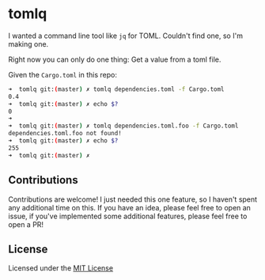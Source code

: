 # tomlq

I wanted a command line tool like `jq` for TOML. Couldn't find one, so I'm making one.

Right now you can only do one thing: Get a value from a toml file.

Given the `Cargo.toml` in this repo:

```bash
➜  tomlq git:(master) ✗ tomlq dependencies.toml -f Cargo.toml
0.4
➜  tomlq git:(master) ✗ echo $?
0
➜
➜  tomlq git:(master) ✗ tomlq dependencies.toml.foo -f Cargo.toml
dependencies.toml.foo not found!
➜  tomlq git:(master) ✗ echo $?
255
➜  tomlq git:(master) ✗
```

## Contributions

Contributions are welcome! I just needed this one feature, so I haven't spent any additional time on this. If you have an idea, please feel free to open an issue, if you've implemented some additional features, please feel free to open a PR!

## License

Licensed under the [MIT License](./LICENSE)
